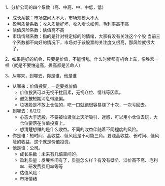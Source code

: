 1、分析公司的四个系数（高、中高、中、中低，低）
- 成长系数：市场空间大不大，市场规模大不大
- 盈利质量系数：收入质量好坏，收入增长如何，毛利率高不高
- 估值风险系数：估值高不高
- 市场情绪系数：指的是针对特定标的的情绪，大家有没有关注这个个股
当前三个系数都不向好的情况下，市场对于该股票的关注度又很高，那风险就很大了。

2、如果是好的机会，只要是价值，不能慌乱，什么时候都有机会上车，像胜宏一样（就是不要怕追高，畏高都是苦命人）

3、从哪来，到哪去，你是谁，他是谁
- 从哪来：价值投资，一定要找价值
	- 价值投资可以无视干扰因素，无视仓位、情绪等因素。
	- 避免被短期消息带跑偏。
	- 垃圾股是不敢上仓位的，吃一口就跑很容易赚了十次，一次亏回去。
- 到哪去：6/2/2
	- 心态大于选股，不要被垃圾涨上天所吸引、迷惑，可以用小仓位去玩，大仓位要落在价值投资上。
	- 想清楚想赚的是什么收益。不同的收益伴随着不同程度的风险。
- 你是谁：短时间、高收益、低风险是不可能三角。要赚高收益、长时间、低风险的收益，这个就是价值投资。
- 他是谁：公司。
	- 成长系数：未来有几倍空间的。
	- 盈利质量：发展空间有了，质量怎么样？有没有壁垒、溢价高不高、毛利率、研发费费用率等等
	- 估值风险：
	- 市场情绪